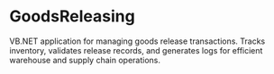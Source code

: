 # GoodsReleasing
VB.NET application for managing goods release transactions. Tracks inventory, validates release records, and generates logs for efficient warehouse and supply chain operations.
